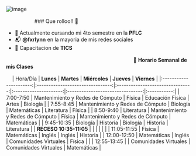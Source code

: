 ![image](https://user-images.githubusercontent.com/99674858/154787957-f672695b-fe35-4889-8484-210977db30a9.png)



ㅤㅤㅤㅤㅤㅤ### Que rolloo!! 👋
- 📌 Actualmente cursando mi 4to semestre en la **PFLC**
- 📬 **@fxrlynn** en la mayoria de mis redes sociales
- 💼 Capacitacion de **TICS**

ㅤㅤㅤㅤㅤㅤㅤㅤㅤㅤㅤㅤㅤㅤㅤㅤㅤㅤㅤㅤㅤㅤㅤㅤㅤㅤㅤ📅 **Horario Semanal de mis Clases**

ㅤ
|        Hora/Día        |             **Lunes**            |            **Martes**            |     **Miércoles**     |            **Jueves**            | **Viernes** |
|:----------------------:|:--------------------------------:|:--------------------------------:|:---------------------:|:--------------------------------:|:-----------:|
| 7:00-7:50              | Mantenimiento y Redes de Cómputo |              Física              |    Educación Física   |               Artes              |   Biología  |
| 7:55-8:45              | Mantenimiento y Redes de Cómputo |             Biología             |      Matemáticas      |            Literatura            |    Física   |
| 8:50-9:40              |            Literatura            | Mantenimiento y Redes de Cómputo |         Física        | Mantenimiento y Redes de Cómputo | Matemáticas |
| 9:45-10:35             |             Biología             |             Historia             |        Biología       |             Historia             | Literatura  |
| **RECESO 10:35-11:05** |                                  |                                  |                       |                                  |             |
| 11:05-11:55            |              Física              |            Matemáticas           |         Inglés        |              Inglés              | Historia    |
| 12:00-12:50            |            Matemáticas           |              Inglés              | Comunidades Virtuales |              Física              |             |
| 12:55-13:45            |                                  |       Comunidades Virtuales      | Comunidades Virtuales |            Matemáticas           |           
